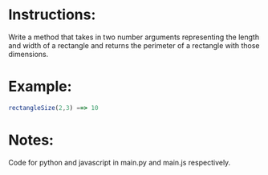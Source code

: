 # Instructions:

Write a method that takes in two number arguments representing the length and width of a rectangle and returns the perimeter of a rectangle with those dimensions.

# Example:

```js
rectangleSize(2,3) ==> 10
```
# Notes:
Code for python and javascript in main.py and main.js respectively.